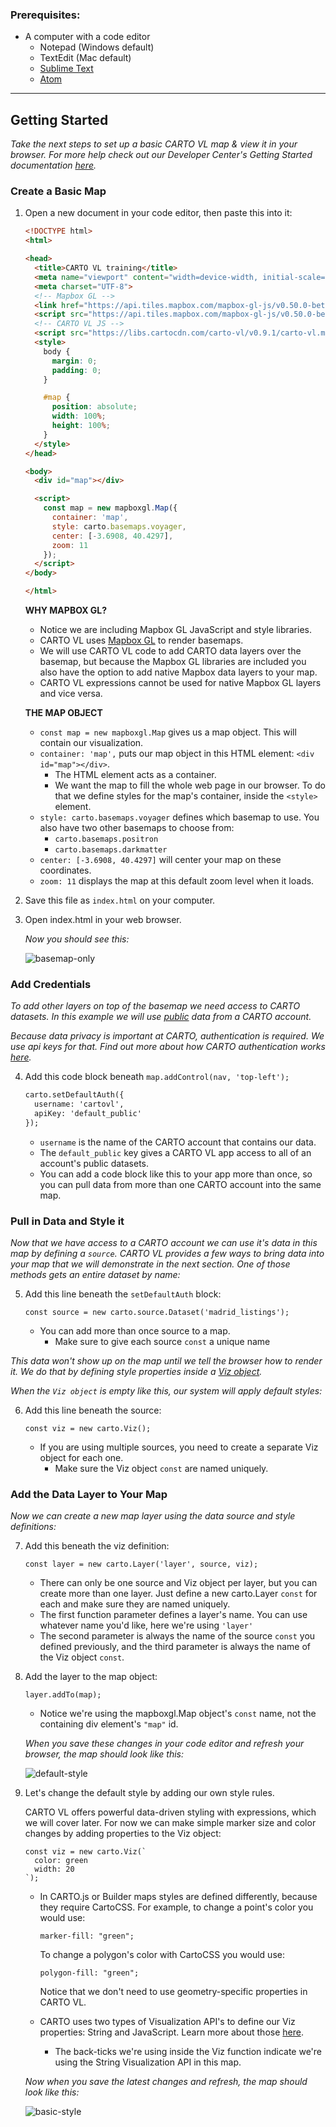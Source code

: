 ### Prerequisites:
* A computer with a code editor
  * Notepad (Windows default)
  * TextEdit (Mac default)
  * [Sublime Text](https://www.sublimetext.com/)
  * [Atom](https://atom.io/)
___

## Getting Started
*Take the next steps to set up a basic CARTO VL map & view it in your browser.*
*For more help check out our Developer Center's Getting Started documentation [here](https://carto.com/developers/carto-vl/guides/getting-started/).*

### Create a Basic Map
1. Open a new document in your code editor, then paste this into it:

    ```html
    <!DOCTYPE html>
    <html>

    <head>
      <title>CARTO VL training</title>
      <meta name="viewport" content="width=device-width, initial-scale=1.0">
      <meta charset="UTF-8">
      <!-- Mapbox GL -->
      <link href="https://api.tiles.mapbox.com/mapbox-gl-js/v0.50.0-beta.1/mapbox-gl.css" rel="stylesheet" />
      <script src="https://api.tiles.mapbox.com/mapbox-gl-js/v0.50.0-beta.1/mapbox-gl.js"></script>
      <!-- CARTO VL JS -->
      <script src="https://libs.cartocdn.com/carto-vl/v0.9.1/carto-vl.min.js"></script>
      <style>
        body {
          margin: 0;
          padding: 0;
        }

        #map {
          position: absolute;
          width: 100%;
          height: 100%;
        }
      </style>
    </head>

    <body>
      <div id="map"></div>

      <script>
        const map = new mapboxgl.Map({
          container: 'map',
          style: carto.basemaps.voyager,
          center: [-3.6908, 40.4297],
          zoom: 11
        });
      </script>
    </body>

    </html>
    ```
  
    **WHY MAPBOX GL?**
    * Notice we are including Mapbox GL JavaScript and style libraries. 
    * CARTO VL uses [Mapbox GL](https://www.mapbox.com/mapbox-gl-js/api/) to render basemaps. 
    * We will use CARTO VL code to add CARTO data layers over the basemap, but because the Mapbox GL libraries are included you also have the option to add native Mapbox data layers to your map.
    * CARTO VL expressions cannot be used for native Mapbox GL layers and vice versa.
    
    **THE MAP OBJECT**
    * `const map = new mapboxgl.Map` gives us a map object. This will contain our visualization.
    * `container: 'map',` puts our map object in this HTML element: `<div id="map"></div>`. 
      * The HTML element acts as a container.
      * We want the map to fill the whole web page in our browser. To do that we define styles for the map's container, inside the `<style>` element.
    * `style: carto.basemaps.voyager` defines which basemap to use. You also have two other basemaps to choose from:
      * `carto.basemaps.positron`
      * `carto.basemaps.darkmatter`
    * `center: [-3.6908, 40.4297]` will center your map on these coordinates.
    * `zoom: 11` displays the map at this default zoom level when it loads.
    
2. Save this file as `index.html` on your computer.
3. Open index.html in your web browser.
    
    *Now you should see this:*
   
    ![basemap-only](images/training-v2-01-bmapOnly.png)
    
### Add Credentials
*To add other layers on top of the basemap we need access to CARTO datasets. In this example we will use [public](https://carto.com/help/building-maps/privacy-settings-for-protecting-maps-and-data/) data from a CARTO account.*

*Because data privacy is important at CARTO, authentication is required. We use api keys for that. Find out more about how CARTO authentication works [here](https://carto.com/developers/fundamentals/authorization/).*

4. Add this code block beneath `map.addControl(nav, 'top-left');`

    ```html
    carto.setDefaultAuth({
      username: 'cartovl',
      apiKey: 'default_public'
    });
    ```
    
    * `username` is the name of the CARTO account that contains our data.
    * The `default_public` key gives a CARTO VL app access to all of an account's public datasets.
    * You can add a code block like this to your app more than once, so you can pull data from more than one CARTO account into the same map.

### Pull in Data and Style it

*Now that we have access to a CARTO account we can use it's data in this map by defining a `source`. CARTO VL provides a few ways to bring data into your map that we will demonstrate in the next section. One of those methods gets an entire dataset by name:*

5. Add this line beneath the `setDefaultAuth` block:

    `const source = new carto.source.Dataset('madrid_listings');`

    * You can add more than once source to a map.
      * Make sure to give each source `const` a unique name

*This data won't show up on the map until we tell the browser how to render it. We do that by defining style properties inside a [Viz object](https://carto.com/developers/carto-vl/reference/#cartoviz).*

*When the `Viz object` is empty like this, our system will apply default styles:*

6. Add this line beneath the source:

    `const viz = new carto.Viz();`

    * If you are using multiple sources, you need to create a separate Viz object for each one.
      * Make sure the Viz object `const` are named uniquely.

### Add the Data Layer to Your Map

*Now we can create a new map layer using the data source and style definitions:*

7. Add this beneath the viz definition:

    `const layer = new carto.Layer('layer', source, viz);`

    * There can only be one source and Viz object per layer, but you can create more than one layer. Just define a new carto.Layer `const` for each and make sure they are named uniquely.
    * The first function parameter defines a layer's name. You can use whatever name you'd like, here we're using `'layer'`
    * The second parameter is always the name of the source `const` you defined previously, and the third parameter is always the name of the Viz object `const`.

8. Add the layer to the map object:

    `layer.addTo(map);`

    * Notice we're using the mapboxgl.Map object's `const` name, not the containing div element's `"map"` id.

    *When you save these changes in your code editor and refresh your browser, the map should look like this:*

    ![default-style](images/training-v2-01-defaultStyle.png)

9. Let's change the default style by adding our own style rules. 

    CARTO VL offers powerful data-driven styling with expressions, which we will cover later. For now we can make simple marker size and color changes by adding properties to the Viz object:

    ```
    const viz = new carto.Viz(`
      color: green
      width: 20
    `);
    ```

    * In CARTO.js or Builder maps styles are defined differently, because they require CartoCSS. For example, to change a point's color you would use:

      `marker-fill: "green";`

      To change a polygon's color with CartoCSS you would use:

      `polygon-fill: "green";`

      Notice that we don't need to use geometry-specific properties in CARTO VL.
    * CARTO uses two types of Visualization API's to define our Viz properties: String and JavaScript. Learn more about those [here](https://carto.com/developers/carto-vl/guides/style-with-expressions/#the-string-and-javascript-visualization-apis).
      * The back-ticks we're using inside the Viz function indicate we're using the String Visualization API in this map.

    *Now when you save the latest changes and refresh, the map should look like this:*

    ![basic-style](images/training-v2-01-basicStyle.png)
